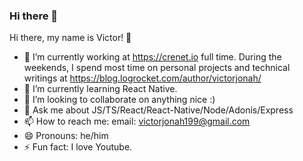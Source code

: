 ### Hi there 👋

Hi there, my name is Victor! 👋
- 🔭 I’m currently working at https://crenet.io full time. During the weekends, I spend most time on personal projects and technical writings at https://blog.logrocket.com/author/victorjonah/ 
- 🌱 I’m currently learning React Native.
- 👯 I’m looking to collaborate on anything nice :)
- 💬 Ask me about JS/TS/React/React-Native/Node/Adonis/Express
- 📫 How to reach me: email: victorjonah199@gmail.com
- 😄 Pronouns: he/him
- ⚡ Fun fact: I love Youtube.
